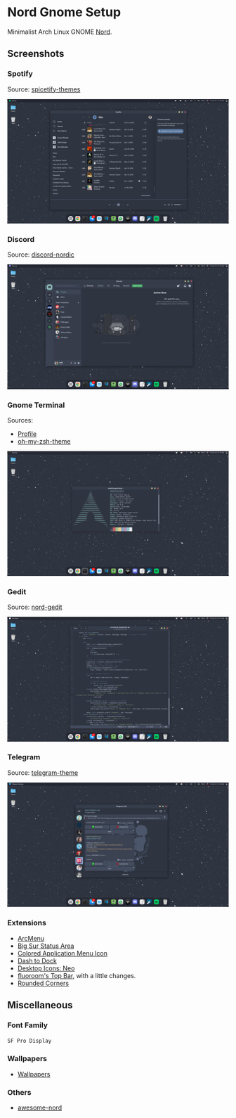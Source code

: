 # Nord Gnome Setup

Minimalist Arch Linux GNOME [Nord](https://www.nordtheme.com/).

## Screenshots

### Spotify
Source: [spicetify-themes](https://github.com/morpheusthewhite/spicetify-themes)

![spotify](src/spotify.png)

### Discord
Source: [discord-nordic](https://github.com/orblazer/discord-nordic)

![discord](src/discord.png)

### Gnome Terminal
Sources:
- [Profile](https://github.com/arcticicestudio/nord-gnome-terminal)
- [oh-my-zsh-theme](https://github.com/sindresorhus/pure)

![gnome-terminal](src/gnome-terminal.png)

### Gedit
Source: [nord-gedit](https://github.com/arcticicestudio/nord-gedit)

![gedit](src/gedit.png)

### Telegram
Source: [telegram-theme](https://t.me/addtheme/nord_colors)

![telegram](src/telegram.png)

### Extensions
- [ArcMenu](https://extensions.gnome.org/extension/3628/arcmenu/)
- [Big Sur Status Area](https://extensions.gnome.org/extension/4085/big-sur-status-area/)
- [Colored Application Menu Icon](https://extensions.gnome.org/extension/4408/app-menu-icon-remove-symbolic/)
- [Dash to Dock](https://extensions.gnome.org/extension/307/dash-to-dock/)
- [Desktop Icons: Neo](https://extensions.gnome.org/extension/4337/desktop-icons-neo/)
- [fluoroom's Top Bar](https://extensions.gnome.org/extension/4350/fluorooms-top-bar/), with a little changes.
- [Rounded Corners](https://extensions.gnome.org/extension/1514/rounded-corners/)

## Miscellaneous

### Font Family
`SF Pro Display`

### Wallpapers
- [Wallpapers](https://github.com/dxnst/nord-wallpapers)

### Others
- [awesome-nord](https://github.com/Aceto1/awesome-nord)

